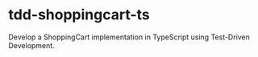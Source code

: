 # tdd-shoppingcart-ts

Develop a ShoppingCart implementation in TypeScript using Test-Driven Development.